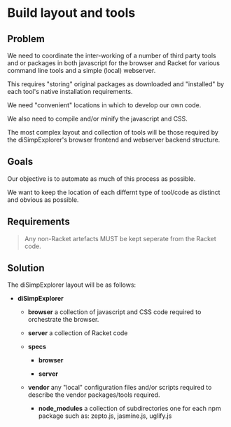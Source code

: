 # Build layout and tools

## Problem

We need to coordinate the inter-working of a number of third party tools 
and or packages in both javascript for the browser and Racket for 
various command line tools and a simple (local) webserver.

This requires "storing" original packages as downloaded and "installed" 
by each tool's native installation requirements.

We need "convenient" locations in which to develop our own code.

We also need to compile and/or minify the javascript and CSS.

The most complex layout and collection of tools will be those required 
by the diSimpExplorer's browser frontend and webserver backend 
structure.

## Goals

Our objective is to automate as much of this process as possible.

We want to keep the location of each differnt type of tool/code as 
distinct and obvious as possible.

## Requirements

> Any non-Racket artefacts MUST be kept seperate from the Racket code.


## Solution

The diSimpExplorer layout will be as follows:

* **diSimpExplorer** 

  * **browser** a collection of javascript and CSS code required to 
    orchestrate the browser.

  * **server** a collection of Racket code

  * **specs**

    * **browser**

    * **server**

  * **vendor** any "local" configuration files and/or scripts required 
    to describe the vendor packages/tools required.

    * **node_modules** a collection of subdirectories one for each npm 
      package such as: zepto.js, jasmine.js, uglify.js
